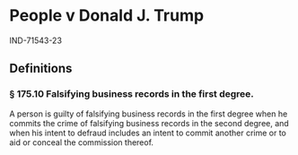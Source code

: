 # People v Donald J. Trump

IND-71543-23

## Definitions

### § 175.10 Falsifying business records in the first degree.

A person is guilty of falsifying business records in the first degree
when he commits the crime of falsifying business records in the second
degree, and when his intent to defraud includes an intent to commit
another crime or to aid or conceal the commission thereof.
